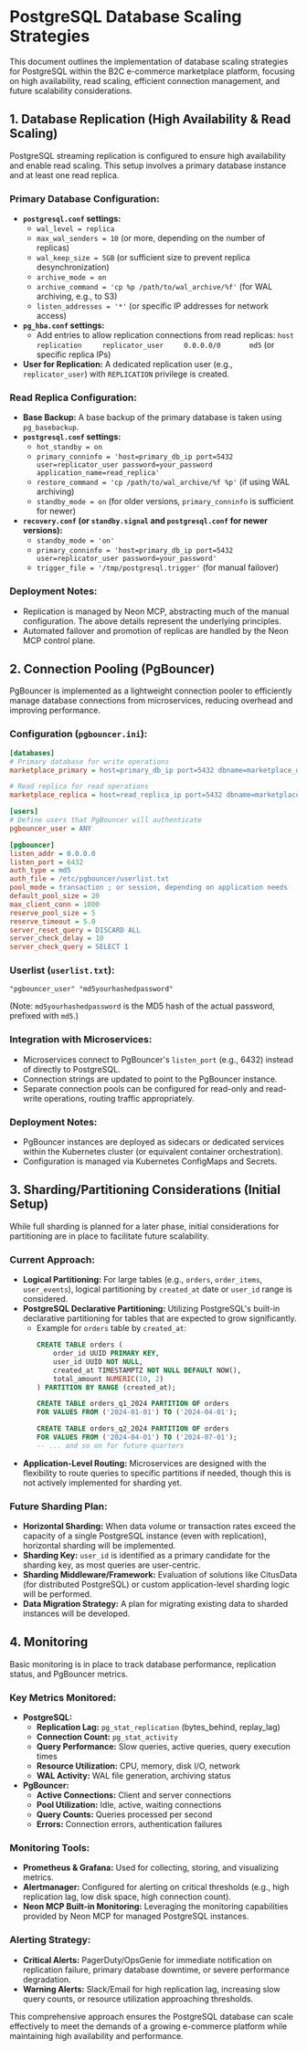 # PostgreSQL Database Scaling Strategies

This document outlines the implementation of database scaling strategies for PostgreSQL within the B2C e-commerce marketplace platform, focusing on high availability, read scaling, efficient connection management, and future scalability considerations.

## 1. Database Replication (High Availability & Read Scaling)

PostgreSQL streaming replication is configured to ensure high availability and enable read scaling. This setup involves a primary database instance and at least one read replica.

### Primary Database Configuration:
- **`postgresql.conf` settings:**
    - `wal_level = replica`
    - `max_wal_senders = 10` (or more, depending on the number of replicas)
    - `wal_keep_size = 5GB` (or sufficient size to prevent replica desynchronization)
    - `archive_mode = on`
    - `archive_command = 'cp %p /path/to/wal_archive/%f'` (for WAL archiving, e.g., to S3)
    - `listen_addresses = '*'` (or specific IP addresses for network access)
- **`pg_hba.conf` settings:**
    - Add entries to allow replication connections from read replicas:
      `host    replication     replicator_user     0.0.0.0/0       md5` (or specific replica IPs)
- **User for Replication:** A dedicated replication user (e.g., `replicator_user`) with `REPLICATION` privilege is created.

### Read Replica Configuration:
- **Base Backup:** A base backup of the primary database is taken using `pg_basebackup`.
- **`postgresql.conf` settings:**
    - `hot_standby = on`
    - `primary_conninfo = 'host=primary_db_ip port=5432 user=replicator_user password=your_password application_name=read_replica'`
    - `restore_command = 'cp /path/to/wal_archive/%f %p'` (if using WAL archiving)
    - `standby_mode = on` (for older versions, `primary_conninfo` is sufficient for newer)
- **`recovery.conf` (or `standby.signal` and `postgresql.conf` for newer versions):**
    - `standby_mode = 'on'`
    - `primary_conninfo = 'host=primary_db_ip port=5432 user=replicator_user password=your_password'`
    - `trigger_file = '/tmp/postgresql.trigger'` (for manual failover)

### Deployment Notes:
- Replication is managed by Neon MCP, abstracting much of the manual configuration. The above details represent the underlying principles.
- Automated failover and promotion of replicas are handled by the Neon MCP control plane.

## 2. Connection Pooling (PgBouncer)

PgBouncer is implemented as a lightweight connection pooler to efficiently manage database connections from microservices, reducing overhead and improving performance.

### Configuration (`pgbouncer.ini`):
```ini
[databases]
# Primary database for write operations
marketplace_primary = host=primary_db_ip port=5432 dbname=marketplace_db

# Read replica for read operations
marketplace_replica = host=read_replica_ip port=5432 dbname=marketplace_db

[users]
# Define users that PgBouncer will authenticate
pgbouncer_user = ANY

[pgbouncer]
listen_addr = 0.0.0.0
listen_port = 6432
auth_type = md5
auth_file = /etc/pgbouncer/userlist.txt
pool_mode = transaction ; or session, depending on application needs
default_pool_size = 20
max_client_conn = 1000
reserve_pool_size = 5
reserve_timeout = 5.0
server_reset_query = DISCARD ALL
server_check_delay = 10
server_check_query = SELECT 1
```

### Userlist (`userlist.txt`):
```
"pgbouncer_user" "md5yourhashedpassword"
```
(Note: `md5yourhashedpassword` is the MD5 hash of the actual password, prefixed with `md5`.)

### Integration with Microservices:
- Microservices connect to PgBouncer's `listen_port` (e.g., 6432) instead of directly to PostgreSQL.
- Connection strings are updated to point to the PgBouncer instance.
- Separate connection pools can be configured for read-only and read-write operations, routing traffic appropriately.

### Deployment Notes:
- PgBouncer instances are deployed as sidecars or dedicated services within the Kubernetes cluster (or equivalent container orchestration).
- Configuration is managed via Kubernetes ConfigMaps and Secrets.

## 3. Sharding/Partitioning Considerations (Initial Setup)

While full sharding is planned for a later phase, initial considerations for partitioning are in place to facilitate future scalability.

### Current Approach:
- **Logical Partitioning:** For large tables (e.g., `orders`, `order_items`, `user_events`), logical partitioning by `created_at` date or `user_id` range is considered.
- **PostgreSQL Declarative Partitioning:** Utilizing PostgreSQL's built-in declarative partitioning for tables that are expected to grow significantly.
  - Example for `orders` table by `created_at`:
    ```sql
    CREATE TABLE orders (
        order_id UUID PRIMARY KEY,
        user_id UUID NOT NULL,
        created_at TIMESTAMPTZ NOT NULL DEFAULT NOW(),
        total_amount NUMERIC(10, 2)
    ) PARTITION BY RANGE (created_at);

    CREATE TABLE orders_q1_2024 PARTITION OF orders
    FOR VALUES FROM ('2024-01-01') TO ('2024-04-01');

    CREATE TABLE orders_q2_2024 PARTITION OF orders
    FOR VALUES FROM ('2024-04-01') TO ('2024-07-01');
    -- ... and so on for future quarters
    ```
- **Application-Level Routing:** Microservices are designed with the flexibility to route queries to specific partitions if needed, though this is not actively implemented for sharding yet.

### Future Sharding Plan:
- **Horizontal Sharding:** When data volume or transaction rates exceed the capacity of a single PostgreSQL instance (even with replication), horizontal sharding will be implemented.
- **Sharding Key:** `user_id` is identified as a primary candidate for the sharding key, as most queries are user-centric.
- **Sharding Middleware/Framework:** Evaluation of solutions like CitusData (for distributed PostgreSQL) or custom application-level sharding logic will be performed.
- **Data Migration Strategy:** A plan for migrating existing data to sharded instances will be developed.

## 4. Monitoring

Basic monitoring is in place to track database performance, replication status, and PgBouncer metrics.

### Key Metrics Monitored:
- **PostgreSQL:**
    - **Replication Lag:** `pg_stat_replication` (bytes_behind, replay_lag)
    - **Connection Count:** `pg_stat_activity`
    - **Query Performance:** Slow queries, active queries, query execution times
    - **Resource Utilization:** CPU, memory, disk I/O, network
    - **WAL Activity:** WAL file generation, archiving status
- **PgBouncer:**
    - **Active Connections:** Client and server connections
    - **Pool Utilization:** Idle, active, waiting connections
    - **Query Counts:** Queries processed per second
    - **Errors:** Connection errors, authentication failures

### Monitoring Tools:
- **Prometheus & Grafana:** Used for collecting, storing, and visualizing metrics.
- **Alertmanager:** Configured for alerting on critical thresholds (e.g., high replication lag, low disk space, high connection count).
- **Neon MCP Built-in Monitoring:** Leveraging the monitoring capabilities provided by Neon MCP for managed PostgreSQL instances.

### Alerting Strategy:
- **Critical Alerts:** PagerDuty/OpsGenie for immediate notification on replication failure, primary database downtime, or severe performance degradation.
- **Warning Alerts:** Slack/Email for high replication lag, increasing slow query counts, or resource utilization approaching thresholds.

This comprehensive approach ensures the PostgreSQL database can scale effectively to meet the demands of a growing e-commerce platform while maintaining high availability and performance.